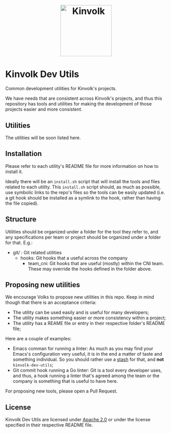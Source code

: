 <h1 align="center">
  <br>
  <img src="https://avatars2.githubusercontent.com/u/14073052?s=200&v=4" alt="Kinvolk" width="160">
</h1>

# Kinvolk Dev Utils

Common development utilities for Kinvolk's projects.

We have needs that are consistent across Kinvolk's projects, and thus this
repository has tools and utilities for making the development of those projects
easier and more consistent.

## Utilities

The utilities will be soon listed here.

## Installation

Please refer to each utility's README file for more information on how to
install it.

Ideally there will be an `install.sh` script that will install the tools
and files related to each utility. This `install.sh` script should, as much as
possible, use symbolic links to the repo's files so the tools can be easily
updated (i.e. a git hook should be installed as a symlink to the hook, rather
than having the file copied).

## Structure

Utilities should be organized under a folder for the tool they refer to, and
any specifications per team or project should be organized under a folder for
that. E.g.:

  * git/ : Git related utilities
    * hooks: Git hooks that a useful across the company
      * team_cni: Git hooks that are useful (mostly) within the CNI team.
        These may override the hooks defined in the folder above.

## Proposing new utilities

We encourage Volks to propose new utilities in this repo. Keep in mind though
that there is an acceptance criteria:

  * The utility can be used easily and is useful for many developers;
  * The utility makes something easier or more consistency within a project;
  * The utility has a REAME file or entry in their respective folder's README
    file;

Here are a couple of examples:

  * Emacs comman for running a linter: As much as you may find your Emacs's
    configuration very useful, it is in the end a matter of taste and something
    individual. So you should rather use a
    [stash](https://github.com/kinvolk/kinvolk-stash) for that, and **not**
    `kinvolk-dev-utils`;
  * Git commit hook running a Go linter: Git is a tool every developer uses,
    and thus, a hook running a linter that's agreed among the team or the
    company is something that is useful to have here.

For proposing new tools, please open a Pull Request.

## License

Kinvolk Dev Utils are licensed under
[Apache 2.0](https://github.com/kinvolk/kinvolk-dev-utils/blob/master/LICENSE) or under
the license specified in their respective README file.
